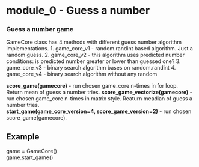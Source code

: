 <h1>module_0 - Guess a number</h1>

<h3>Guess a number game</h3>
GameCore class has 4 methods with different guess number algorithm implementations.
1. game_core_v1 - random.randint based algorithm. Just a random guess.
2. game_core_v2 - this algorithm uses predicted number conditions: is predicted number greater or lower than guessed one?
3. game_core_v3 - binary search algorithm bases on random.randint
4. game_core_v4 - binary search algorithm without any random
<p>
</p>
<b>score_game(gamecore)</b> - run chosen game_core n-times in for loop. Return mean of guess a number tries.
<b>score_game_vectorize(gamecore)</b> - run chosen game_core n-times in matrix style. Reaturn meadian of guess a number tries.
<br>
<b>start_game(game_core_version=4, score_game_version=2)</b> - run chosen score_game(gamecore).
 <h2>Example</h2>
 game = GameCore()<br>
 game.start_game()
 